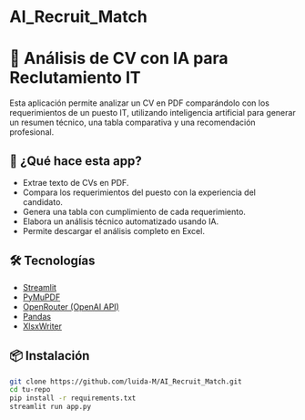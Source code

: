 # AI_Recruit_Match
# 🤖 Análisis de CV con IA para Reclutamiento IT

Esta aplicación permite analizar un CV en PDF comparándolo con los requerimientos de un puesto IT, utilizando inteligencia artificial para generar un resumen técnico, una tabla comparativa y una recomendación profesional.

## 🚀 ¿Qué hace esta app?
- Extrae texto de CVs en PDF.
- Compara los requerimientos del puesto con la experiencia del candidato.
- Genera una tabla con cumplimiento de cada requerimiento.
- Elabora un análisis técnico automatizado usando IA.
- Permite descargar el análisis completo en Excel.

## 🛠️ Tecnologías
- [Streamlit](https://streamlit.io/)
- [PyMuPDF](https://pymupdf.readthedocs.io/)
- [OpenRouter (OpenAI API)](https://openrouter.ai/)
- [Pandas](https://pandas.pydata.org/)
- [XlsxWriter](https://xlsxwriter.readthedocs.io/)

## 📦 Instalación
```bash
git clone https://github.com/luida-M/AI_Recruit_Match.git
cd tu-repo
pip install -r requirements.txt
streamlit run app.py
